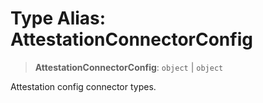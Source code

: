 # Type Alias: AttestationConnectorConfig

> **AttestationConnectorConfig**: `object` \| `object`

Attestation config connector types.
